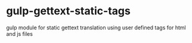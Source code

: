 # gulp-gettext-static-tags
gulp module for static gettext translation using user defined tags for html and js files
